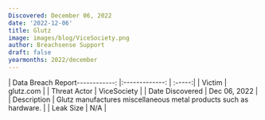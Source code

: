 ```yaml
---
Discovered: December 06, 2022
date: '2022-12-06'
title: Glutz
image: images/blog/ViceSociety.png
author: Breachsense Support
draft: false
yearmonths: 2022/december
---
```


| Data Breach Report------------:     |:-------------:    | :-----:|
| Victim      | glutz.com      | 
| Threat Actor      | ViceSociety      | 
| Date Discovered      | Dec 06, 2022      | 
| Description      | Glutz manufactures miscellaneous metal products such as hardware.      | 
| Leak Size      | N/A      | 

